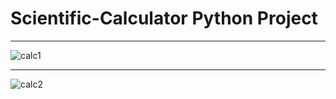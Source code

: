# Scientific-Calculator Python Project
___
![calc1](https://user-images.githubusercontent.com/117073615/233797494-7dd74103-226b-477c-9f2d-2fd455773122.png)
___
![calc2](https://user-images.githubusercontent.com/117073615/233797496-e60d117f-8693-4a21-933f-0437c098b281.png)
